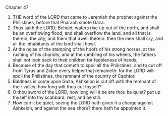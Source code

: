 

Chapter 47

1. THE word of the LORD that came to Jeremiah the prophet against the Philistines, before that Pharaoh smote Gaza.
2. Thus saith the LORD; Behold, waters rise up out of the north, and shall be an overflowing flood, and shall overflow the land, and all that is therein; the city, and them that dwell therein: then the men shall cry, and all the inhabitants of the land shall howl.
3. At the noise of the stamping of the hoofs of his strong horses, at the rushing of his chariots, and at the rumbling of his wheels, the fathers shall not look back to their children for feebleness of hands;
4. Because of the day that cometh to spoil all the Philistines, and to cut off from Tyrus and Zidon every helper that remaineth: for the LORD will spoil the Philistines, the remnant of the country of Caphtor.
5. Baldness is come upon Gaza; Ashkelon is cut off with the remnant of their valley: how long wilt thou cut thyself?
6. O thou sword of the LORD, how long will it be ere thou be quiet?  put up thyself into thy scabbard, rest, and be still.
7. How can it be quiet, seeing the LORD hath given it a charge against Ashkelon, and against the sea shore?  there hath he appointed it.
